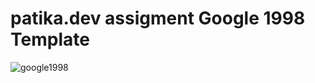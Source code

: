 # patika.dev assigment Google 1998 Template
![google1998](https://user-images.githubusercontent.com/67561102/151049992-3d076dd2-b2b1-4707-9944-d2900f2310f6.png)
